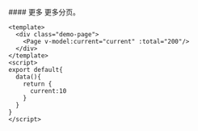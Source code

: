 <cn>
#### 更多
更多分页。
</cn>

```vue
<template>
  <div class="demo-page">
    <Page v-model:current="current" :total="200"/>
  </div>
</template>
<script>
export default{
  data(){
    return {
      current:10
    }
  }
}
</script>
```
